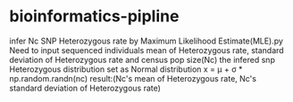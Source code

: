 # bioinformatics-pipline
infer Nc SNP Heterozygous rate by Maximum Likelihood Estimate(MLE).py
Need to input sequenced individuals mean of Heterozygous rate, standard deviation of Heterozygous rate and census pop size(Nc)
the infered snp Heterozygous distribution set as Normal distribution x = μ + σ * np.random.randn(nc)
result:(Nc's mean of Heterozygous rate, Nc's standard deviation of Heterozygous rate)
